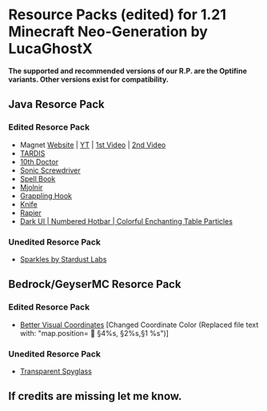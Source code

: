 # **Resource Packs (edited) for 1.21 Minecraft Neo-Generation by LucaGhostX**
**The supported and recommended versions of our R.P. are the Optifine variants. Other versions exist for compatibility.**

## **Java Resorce Pack**
### **Edited Resorce Pack**
- Magnet [Website](https://bisumto.it/redcraft2/) | [YT](https://www.youtube.com/@BisUmTo) | [1st Video](https://youtu.be/KVIxcL8rNC8?si=j59NFuW1kZ8h4iU1) | [2nd Video](https://youtu.be/KVIxcL8rNC8?si=j59NFuW1kZ8h4iU1)
- [TARDIS](https://sketchfab.com/3d-models/whittaker-tardis-2-a8018893fd03416aa1625898c2fd98c2)
- [10th Doctor](https://www.planetminecraft.com/skin/the-10th-doctor-4617651/)
- [Sonic Screwdriver](https://www.planetminecraft.com/texture-pack/9th-amp-10th-doc-s-sonic-screwdriver/)
- [Spell Book](https://www.planetminecraft.com/texture-pack/spell-books-5456407/)
- [Mjolnir](https://www.planetminecraft.com/texture-pack/torrezx-mjolnir/)
- [Grappling Hook](https://www.curseforge.com/minecraft/texture-packs/grappling-hook-mod-retexture)
- [Knife](https://www.planetminecraft.com/texture-pack/thorfinn-knife-vinland-saga/)
- [Rapier](https://www.planetminecraft.com/texture-pack/vini-s-roleplay-resourcepack/)
- [Dark UI | Numbered Hotbar | Colorful Enchanting Table Particles](https://vanillatweaks.net/picker/resource-packs/)

### **Unedited Resorce Pack**
- [Sparkles by Stardust Labs](https://modrinth.com/resourcepack/sparkles?version=1.21)

## **Bedrock/GeyserMC Resorce Pack**
### **Edited Resorce Pack**
- [Better Visual Coordinates](https://www.planetminecraft.com/texture-pack/transparent-pumpkin-and-spyglass-effects/) [Changed Coordinate Color (Replaced file text with: "map.position=  §4%s, §2%s,§1 %s")]
### **Unedited Resorce Pack**
- [Transparent Spyglass](https://www.planetminecraft.com/texture-pack/transparent-pumpkin-and-spyglass-effects/)

## **If credits are missing let me know.**
